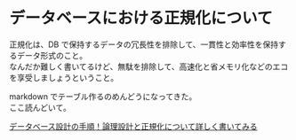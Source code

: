 # データベースにおける正規化について

正規化は、DB で保持するデータの冗長性を排除して、一貫性と効率性を保持するデータ形式のこと。  
なんだか難しく書いてるけど、無駄を排除して、高速化と省メモリ化などのエコを享受しましょうということ。

markdown でテーブル作るのめんどうになってきた。  
ここ読んどいて。

[データベース設計の手順！論理設計と正規化について詳しく書いてみる](http://qiita.com/ito_kun/items/85e7b29a9fd2acfaf9b5)
